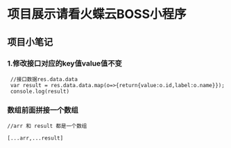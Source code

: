 # 项目展示请看火蝶云BOSS小程序

## 项目小笔记

### 1.修改接口对应的key值value值不变
```
 //接口数据res.data.data
 var result = res.data.data.map(o=>{return{value:o.id,label:o.name}});
 console.log(result)

```

### 数组前面拼接一个数组
```
//arr 和 result 都是一个数组

[...arr,...result]

```